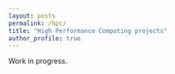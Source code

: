 ```yaml
---
layout: posts
permalink: /hpc/
title: "High Performance Computing projects"
author_profile: true
---
```


Work in progress.
